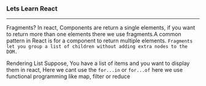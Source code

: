 ### Lets Learn React

---

Fragments?
In react, Components are return a single elements, if you want to return more than one elements there we use fragments.A common pattern in React is for a component to return multiple elements. `Fragments let you group a list of children without adding extra nodes to the DOM.`

Rendering List
Suppose, You have a list of items and you want to display them in react, Here we cant use the `for...in` or `for...of` here we use functional programming like map, filter or reduce
